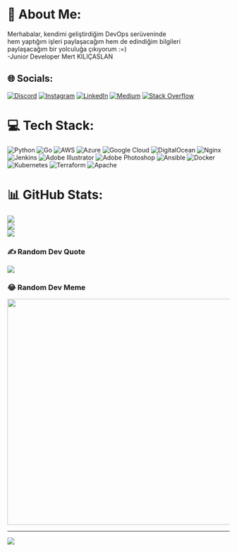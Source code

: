 # 💫 About Me:
Merhabalar, kendimi geliştirdiğim DevOps serüveninde <br>hem yaptığım işleri paylaşacağım hem de edindiğim bilgileri<br>paylaşacağım bir yolculuğa çıkıyorum :=) <br>-Junior Developer Mert KILIÇASLAN 


## 🌐 Socials:
[![Discord](https://img.shields.io/badge/Discord-%237289DA.svg?logo=discord&logoColor=white)](htttps://discord.gg/https://discord.gg/YbxbP6dc) [![Instagram](https://img.shields.io/badge/Instagram-%23E4405F.svg?logo=Instagram&logoColor=white)](https://instagram.com/mertkilicaslan_) [![LinkedIn](https://img.shields.io/badge/LinkedIn-%230077B5.svg?logo=linkedin&logoColor=white)](https://linkedin.com/in/mert-kilicaslan) [![Medium](https://img.shields.io/badge/Medium-12100E?logo=medium&logoColor=white)](https://medium.com/@@mert-kilicaslan) [![Stack Overflow](https://img.shields.io/badge/-Stackoverflow-FE7A16?logo=stack-overflow&logoColor=white)](https://stackoverflow.com/users/users/20818473/mertkilicaslan) 

# 💻 Tech Stack:
![Python](https://img.shields.io/badge/python-3670A0?style=for-the-badge&logo=python&logoColor=ffdd54) ![Go](https://img.shields.io/badge/go-%2300ADD8.svg?style=for-the-badge&logo=go&logoColor=white) ![AWS](https://img.shields.io/badge/AWS-%23FF9900.svg?style=for-the-badge&logo=amazon-aws&logoColor=white) ![Azure](https://img.shields.io/badge/azure-%230072C6.svg?style=for-the-badge&logo=azure-devops&logoColor=white) ![Google Cloud](https://img.shields.io/badge/Google%20Cloud-%234285F4.svg?style=for-the-badge&logo=google-cloud&logoColor=white) ![DigitalOcean](https://img.shields.io/badge/DigitalOcean-%230167ff.svg?style=for-the-badge&logo=digitalOcean&logoColor=white) ![Nginx](https://img.shields.io/badge/nginx-%23009639.svg?style=for-the-badge&logo=nginx&logoColor=white) ![Jenkins](https://img.shields.io/badge/jenkins-%232C5263.svg?style=for-the-badge&logo=jenkins&logoColor=white) ![Adobe Illustrator](https://img.shields.io/badge/adobeillustrator-%23FF9A00.svg?style=for-the-badge&logo=adobeillustrator&logoColor=white) ![Adobe Photoshop](https://img.shields.io/badge/adobephotoshop-%2331A8FF.svg?style=for-the-badge&logo=adobephotoshop&logoColor=white) ![Ansible](https://img.shields.io/badge/ansible-%231A1918.svg?style=for-the-badge&logo=ansible&logoColor=white) ![Docker](https://img.shields.io/badge/docker-%230db7ed.svg?style=for-the-badge&logo=docker&logoColor=white) ![Kubernetes](https://img.shields.io/badge/kubernetes-%23326ce5.svg?style=for-the-badge&logo=kubernetes&logoColor=white) ![Terraform](https://img.shields.io/badge/terraform-%235835CC.svg?style=for-the-badge&logo=terraform&logoColor=white) ![Apache](https://img.shields.io/badge/apache-%23D42029.svg?style=for-the-badge&logo=apache&logoColor=white)
# 📊 GitHub Stats:
![](https://github-readme-stats.vercel.app/api?username=mertkilicaslann&theme=midnight-purple&hide_border=false&include_all_commits=true&count_private=true)<br/>
![](https://github-readme-streak-stats.herokuapp.com/?user=mertkilicaslann&theme=midnight-purple&hide_border=false)<br/>
![](https://github-readme-stats.vercel.app/api/top-langs/?username=mertkilicaslann&theme=midnight-purple&hide_border=false&include_all_commits=true&count_private=true&layout=compact)

### ✍️ Random Dev Quote
![](https://quotes-github-readme.vercel.app/api?type=horizontal&theme=tokyonight)

### 😂 Random Dev Meme
<img src="https://random-memer.herokuapp.com/" width="512px"/>

---
[![](https://visitcount.itsvg.in/api?id=mertkilicaslann&icon=2&color=7)](https://visitcount.itsvg.in)

<!-- Proudly created with GPRM ( https://gprm.itsvg.in ) -->
